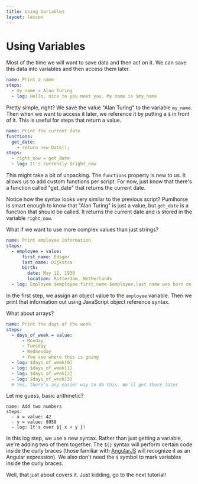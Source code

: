 ```yaml
---
title: Using Variables
layout: lesson
---
```


# Using Variables

Most of the time we will want to save data and then act on it. We can save this data into variables
and then access them later.

```yaml
name: Print a name
steps:
  - my_name = Alan Turing
  - log: Hello, nice to you meet you. My name is $my_name
```

Pretty simple, right? We save the value "Alan Turing" to the variable `my_name`. Then when we want to access it
later, we reference it by putting a `$` in front of it. This is useful for steps that return a value.

```yaml
name: Print the current date
functions:
  get_date:
    - return new Date();
steps:
  - right_now = get_date
  - log: It's currently $right_now
```

This might take a bit of unpacking. The `functions` property is new to us. It allows us to add custom functions per script.
For now, just know that there's a function called "get_date" that returns the current date.

Notice how the syntax looks very similar to the previous script? Pumlhorse is smart enough to know that "Alan Turing" is just a value,
but `get_date` is a function that should be called. It returns the current date and is stored in the variable `right_now`.

What if we want to use more complex values than just strings?

```yaml
name: Print employee information
steps:
  - employee = value:
      first_name: Edsger
      last_name: Dijkstra
      birth:
        date: May 11, 1930
        location: Rotterdam, Netherlands
  - log: Employee $employee.first_name $employee.last_name was born on $employee.birth.date in $employee.birth.location
```

In the first step, we assign an object value to the `employee` variable. Then we print that information out using JavaScript
object reference syntax.

What about arrays?

```yaml
name: Print the days of the week
steps:
  - days_of_week = value:
      - Monday
      - Tuesday
      - Wednesday
      - You see where this is going
  - log: $days_of_week[0]
  - log: $days_of_week[1]
  - log: $days_of_week[2]
  - log: $days_of_week[3]
  # Yes, there's any easier way to do this. We'll get there later
```

Let me guess, basic arithmetic?

```
name: Add two numbers
steps:
  - x = value: 42
  - y = value: 8958
  - log: It's over ${ x + y }!
```

In this log step, we use a new syntax. Rather than just getting a variable, we're adding two of them together.
The `${}` syntax will perform certain code inside the curly braces (those familiar with [AngularJS](https://angularjs.org)
will recognize it as an Angular expression). We also don't need the `$` symbol to mark variables inside the curly braces.

Well, that just about covers it. Just kidding, go to the next tutorial!